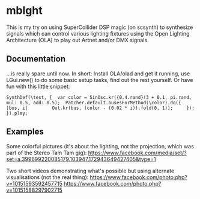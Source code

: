 mblght
======

This is my try on using SuperCollider DSP magic (on scsynth) to synthesize signals which can control various lighting fixtures using the Open Lighting Architecture (OLA) to play out Artnet and/or DMX signals.

Documentation
-------------

...is really spare until now. In short: Install OLA/olad and get it running, use LGui.new() to do some basic setup tasks, find out the rest yourself. Or have fun with this little snippet:

``SynthDef(\test, { 
	var color = SinOsc.kr({0.4.rand}!3 + 0.1, pi.rand, mul: 0.5, add: 0.5); 
	Patcher.default.busesForMethod(\color).do({ |bus, i|
 		Out.kr(bus, (color - (0.02 * i)).fold(0, 1));
 	});
}).play;``

Examples
--------

Some colorful pictures (it's about the lighting, not the projection, which was part of the Stereo Tam Tam gig):
https://www.facebook.com/media/set/?set=a.399699220085179.103947.172943649427405&type=1

Two short videos demonstrating what's possible but using alternate visualisations (not the real thing):
https://www.facebook.com/photo.php?v=10151593592457715
https://www.facebook.com/photo.php?v=10151588297902715
